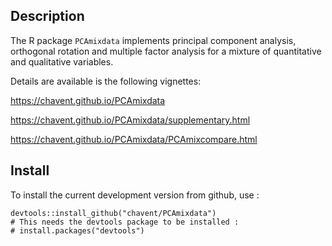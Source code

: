 

## Description

The R package `PCAmixdata` implements principal component analysis, orthogonal rotation and multiple factor analysis for a mixture of quantitative and qualitative variables. 

Details are available is the following vignettes:

https://chavent.github.io/PCAmixdata

https://chavent.github.io/PCAmixdata/supplementary.html

https://chavent.github.io/PCAmixdata/PCAmixcompare.html

## Install

To install the current development version from github, use :

```{r eval=FALSE}
devtools::install_github("chavent/PCAmixdata")
# This needs the devtools package to be installed :
# install.packages("devtools")
```


